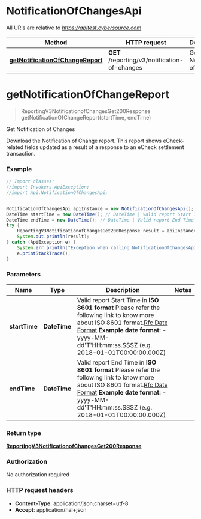 # NotificationOfChangesApi

All URIs are relative to *https://apitest.cybersource.com*

Method | HTTP request | Description
------------- | ------------- | -------------
[**getNotificationOfChangeReport**](NotificationOfChangesApi.md#getNotificationOfChangeReport) | **GET** /reporting/v3/notification-of-changes | Get Notification of Changes


<a name="getNotificationOfChangeReport"></a>
# **getNotificationOfChangeReport**
> ReportingV3NotificationofChangesGet200Response getNotificationOfChangeReport(startTime, endTime)

Get Notification of Changes

Download the Notification of Change report. This report shows eCheck-related fields updated as a result of a response to an eCheck settlement transaction. 

### Example
```java
// Import classes:
//import Invokers.ApiException;
//import Api.NotificationOfChangesApi;


NotificationOfChangesApi apiInstance = new NotificationOfChangesApi();
DateTime startTime = new DateTime(); // DateTime | Valid report Start Time in **ISO 8601 format** Please refer the following link to know more about ISO 8601 format.[Rfc Date Format](https://xml2rfc.tools.ietf.org/public/rfc/html/rfc3339.html#anchor14)  **Example date format:**   - yyyy-MM-dd'T'HH:mm:ss.SSSZ (e.g. 2018-01-01T00:00:00.000Z) 
DateTime endTime = new DateTime(); // DateTime | Valid report End Time in **ISO 8601 format** Please refer the following link to know more about ISO 8601 format.[Rfc Date Format](https://xml2rfc.tools.ietf.org/public/rfc/html/rfc3339.html#anchor14)  **Example date format:**   - yyyy-MM-dd'T'HH:mm:ss.SSSZ (e.g. 2018-01-01T00:00:00.000Z) 
try {
    ReportingV3NotificationofChangesGet200Response result = apiInstance.getNotificationOfChangeReport(startTime, endTime);
    System.out.println(result);
} catch (ApiException e) {
    System.err.println("Exception when calling NotificationOfChangesApi#getNotificationOfChangeReport");
    e.printStackTrace();
}
```

### Parameters

Name | Type | Description  | Notes
------------- | ------------- | ------------- | -------------
 **startTime** | **DateTime**| Valid report Start Time in **ISO 8601 format** Please refer the following link to know more about ISO 8601 format.[Rfc Date Format](https://xml2rfc.tools.ietf.org/public/rfc/html/rfc3339.html#anchor14)  **Example date format:**   - yyyy-MM-dd&#39;T&#39;HH:mm:ss.SSSZ (e.g. 2018-01-01T00:00:00.000Z)  |
 **endTime** | **DateTime**| Valid report End Time in **ISO 8601 format** Please refer the following link to know more about ISO 8601 format.[Rfc Date Format](https://xml2rfc.tools.ietf.org/public/rfc/html/rfc3339.html#anchor14)  **Example date format:**   - yyyy-MM-dd&#39;T&#39;HH:mm:ss.SSSZ (e.g. 2018-01-01T00:00:00.000Z)  |

### Return type

[**ReportingV3NotificationofChangesGet200Response**](ReportingV3NotificationofChangesGet200Response.md)

### Authorization

No authorization required

### HTTP request headers

 - **Content-Type**: application/json;charset=utf-8
 - **Accept**: application/hal+json

